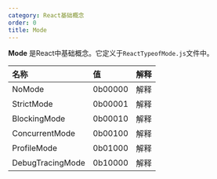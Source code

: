 ```yaml
---
category: React基础概念
order: 0
title: Mode
---
```


**Mode** 是React中基础概念。它定义于`ReactTypeofMode.js`文件中。

| 名称             | 值      | 解释 |
| :--------------- | :------ | :--- |
| NoMode           | 0b00000 | 解释 |
| StrictMode       | 0b00001 | 解释 |
| BlockingMode     | 0b00010 | 解释 |
| ConcurrentMode   | 0b00100 | 解释 |
| ProfileMode      | 0b01000 | 解释 |
| DebugTracingMode | 0b10000 | 解释 |

